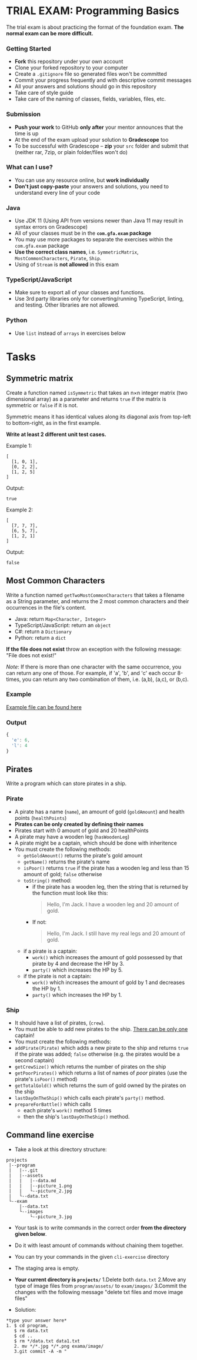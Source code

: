 # TRIAL EXAM: Programming Basics

The trial exam is about practicing the format of the foundation exam.
**The normal exam can be more difficult.**

### Getting Started
 
- **Fork** this repository under your own account
- Clone your forked repository to your computer
- Create a `.gitignore` file so generated files won't be committed
- Commit your progress frequently and with descriptive commit messages
- All your answers and solutions should go in this repository
- Take care of style guide
- Take care of the naming of classes, fields, variables, files, etc.

### Submission
- **Push your work** to GitHub **only after** your mentor announces that the time is up
- At the end of the exam upload your solution to **Gradescope** too
- To be successful with Gradescope – **zip** your `src` folder and submit that (neither rar, 7zip, or plain folder/files won't do)

### What can I use?

- You can use any resource online, but **work individually**
- **Don't just copy-paste** your answers and solutions,
  you need to understand every line of your code

### Java

- Use JDK 11 (Using API from versions newer than Java 11 may result in syntax errors on Gradescope)
- All of your classes must be in the **`com.gfa.exam` package**
- You may use more packages to separate the exercises within the `com.gfa.exam`
  package
- **Use the correct class names**, i.e. `SymmetricMatrix`, `MostCommonCharacters`, `Pirate`, `Ship`.  
- Using of `Stream` is **not allowed** in this exam

### TypeScript/JavaScript

- Make sure to export all of your classes and functions.
- Use 3rd party libraries only for converting/running TypeScript, linting, and testing.
Other libraries are not allowed.

### Python

- Use `list` instead of `arrays` in exercises below

# Tasks

## Symmetric matrix

Create a function named `isSymmetric` 
that takes an n×n integer matrix (two dimensional array) as a parameter
and returns `true` if the matrix is symmetric
or `false` if it is not.

Symmetric means it has identical values along its diagonal axis from top-left to bottom-right,
as in the first example.

**Write at least 2 different unit test cases.**

Example 1:

```
[
  [1, 0, 1],
  [0, 2, 2],
  [1, 2, 5]
]
```

Output:

```
true
```

Example 2:

```
[
  [7, 7, 7],
  [6, 5, 7],
  [1, 2, 1]
]
```

Output:

```
false
```

## Most Common Characters

Write a function named `getTwoMostCommonCharacters` that takes a filename as a String parameter, and returns the 2 most common characters and their occurrences in the file's content.

- Java: return `Map<Character, Integer>`
- TypeScript/JavaScript: return an `object`
- C#: return a `Dictionary`
- Python: return a `dict`

**If the file does not exist** throw an exception with the following message:
"File does not exist!"

*Note*: If there is more than one character with the same occurrence, you can return any one of those. For example, if 'a', 'b', and 'c' each occur 8-times, you can return any two combination of them, i.e. (a,b), (a,c), or (b,c).

### Example

[Example file can be found here](./countchar.txt)

### Output

```js
{
  'e': 6,
  'l': 4
}
```

## Pirates
 
Write a program which can store pirates in a ship.

### Pirate
 
 - A pirate has a name (`name`), an amount of gold (`goldAmount`) and health points (`healthPoints`)
 - **Pirates can be only created by defining their names**
 - Pirates start with 0 amount of gold and 20 healthPoints
 - A pirate may have a wooden leg (`hasWoodenLeg`)
 - A pirate might be a captain, which should be done with inheritence
 - You must create the following methods:
   - `getGoldAmount()` returns the pirate's gold amount
   - `getName()` returns the pirate's name
   - `isPoor()` returns `true` if the pirate has a wooden leg and less than 15 amount of gold; `false` otherwise
   - `toString()` method:
     - if the pirate has a wooden leg, then the string that is returned by the function must look like this:
       > Hello, I'm Jack. I have a wooden leg and 20 amount of gold.
     - If not:
       > Hello, I'm Jack. I still have my real legs and 20 amount of gold.
   - if a pirate is a captain:
      - `work()` which increases the amount of gold possessed by that pirate by 4 and decrease the HP by 3.
      - `party()` which increases the HP by 5.
   - if the pirate is not a captain:
      - `work()` which increases the amount of gold by 1 and decreases the HP by 1.
      - `party()` which increases the HP by 1.

  
### Ship

 - It should have a list of pirates, (`crew`).
 - You must be able to add new pirates to the ship. [There can be only one](https://www.youtube.com/watch?v=ooN9xdAgi5w&t=29s) captain!
 - You must create the following methods:
 - `addPirate(Pirate)` which adds a new pirate to the ship and returns `true` if the pirate was added; 
 `false` otherwise (e.g. the pirates would be a second captain)
 - `getCrewSize()` which returns the number of pirates on the ship
 - `getPoorPirates()` which returns a list of names of *poor* pirates (use the pirate's `isPoor()` method)
 - `getTotalGold()` which returns the sum of gold owned by the pirates on the ship
 - `lastDayOnTheShip()` which calls each pirate's `party()` method.
 - `prepareForBattle()` which calls 
    - each pirate's `work()` method 5 times
    - then the ship's `lastDayOnTheShip()` method.

## Command line exercise

- Take a look at this directory structure:

```text
projects
 |--program
 |   |--.git
 |   |--assets
 |   |   |--data.md
 |   |   |--picture_1.png
 |   |   └--picture_2.jpg
 |   └--data.txt
 └--exam
     |--data.txt
     └--images
         └--picture_3.jpg
```

- Your task is to write commands in the correct order 
  **from the directory given below**.
- Do it with least amount of commands without chaining them together.
- You can try your commands in the given `cli-exercise` directory
- The staging area is empty.
- **Your current directory is `projects/`**
  1.Delete both `data.txt`
  2.Move any type of image files from `program/assets/` to `exam/images/`
  3.Commit the changes with the following message "delete txt files and move image files"

- Solution:
```
*type your answer here*
1. $ cd program, 
   $ rm data.txt
   $ cd ..
   $ rm */data.txt data1.txt
   2. mv */*.jpg */*.png exama/image/
   3.git commit -A -m "
```
